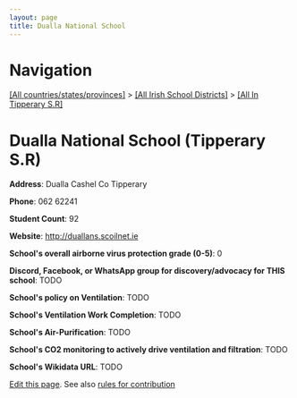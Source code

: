 ```yaml
---
layout: page
title: Dualla National School
---
```

# Navigation

[[All countries/states/provinces]](../../..) > [[All Irish School Districts]](../..) > [[All In Tipperary S.R]](..)

# Dualla National School (Tipperary S.R)

**Address**: Dualla Cashel Co Tipperary

**Phone**: 062 62241

**Student Count**: 92

**Website**: <http://duallans.scoilnet.ie>

**School's overall airborne virus protection grade (0-5)**: 0

**Discord, Facebook, or WhatsApp group for discovery/advocacy for THIS school**: TODO

**School's policy on Ventilation**: TODO

**School's Ventilation Work Completion**: TODO

**School's Air-Purification**: TODO

**School's CO2 monitoring to actively drive ventilation and filtration**: TODO

**School's Wikidata URL**: TODO


[Edit this page](https://github.com/ventilate-schools/Ireland/edit/main/./Tipperary_S.R/Dualla_National_School.md). See also [rules for contribution](../../../contribution-rules/)